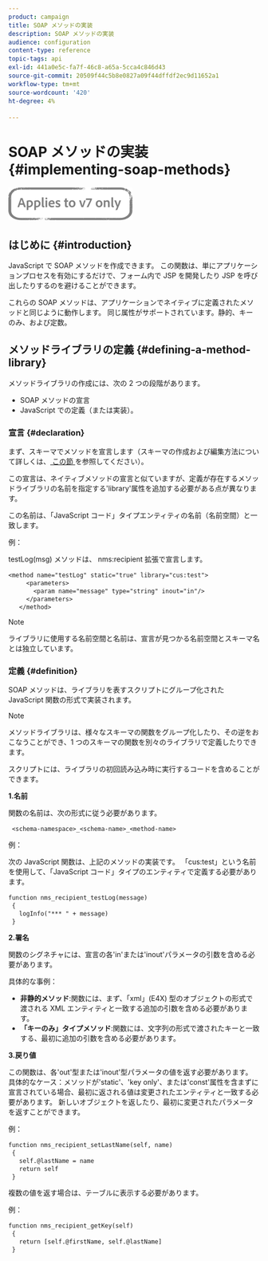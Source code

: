 ```yaml
---
product: campaign
title: SOAP メソッドの実装
description: SOAP メソッドの実装
audience: configuration
content-type: reference
topic-tags: api
exl-id: 441a0e5c-fa7f-46c8-a65a-5cca4c846d43
source-git-commit: 20509f44c5b8e0827a09f44dffdf2ec9d11652a1
workflow-type: tm+mt
source-wordcount: '420'
ht-degree: 4%

---
```


# SOAP メソッドの実装{#implementing-soap-methods}

![](../../assets/v7-only.svg)

## はじめに {#introduction}

JavaScript で SOAP メソッドを作成できます。 この関数は、単にアプリケーションプロセスを有効にするだけで、フォーム内で JSP を開発したり JSP を呼び出したりするのを避けることができます。

これらの SOAP メソッドは、アプリケーションでネイティブに定義されたメソッドと同じように動作します。 同じ属性がサポートされています。静的、キーのみ、および定数。

## メソッドライブラリの定義 {#defining-a-method-library}

メソッドライブラリの作成には、次の 2 つの段階があります。

* SOAP メソッドの宣言
* JavaScript での定義（または実装）。

### 宣言 {#declaration}

まず、スキーマでメソッドを宣言します（スキーマの作成および編集方法について詳しくは、[ この節 ](../../configuration/using/about-schema-edition.md) を参照してください）。

この宣言は、ネイティブメソッドの宣言と似ていますが、定義が存在するメソッドライブラリの名前を指定する&#39;library&#39;属性を追加する必要がある点が異なります。

この名前は、「JavaScript コード」タイプエンティティの名前（名前空間）と一致します。

例：

testLog(msg) メソッドは、 nms:recipient 拡張で宣言します。

```
<method name="testLog" static="true" library="cus:test">
     <parameters>
       <param name="message" type="string" inout="in"/>
     </parameters>
   </method>
```

>[!NOTE]
>
>ライブラリに使用する名前空間と名前は、宣言が見つかる名前空間とスキーマ名とは独立しています。

### 定義 {#definition}

SOAP メソッドは、ライブラリを表すスクリプトにグループ化された JavaScript 関数の形式で実装されます。

>[!NOTE]
>
>メソッドライブラリは、様々なスキーマの関数をグループ化したり、その逆をおこなうことができ、1 つのスキーマの関数を別々のライブラリで定義したりできます。

スクリプトには、ライブラリの初回読み込み時に実行するコードを含めることができます。

**1.名前**

関数の名前は、次の形式に従う必要があります。

```
 <schema-namespace>_<schema-name>_<method-name>
```

例：

次の JavaScript 関数は、上記のメソッドの実装です。 「cus:test」という名前を使用して、「JavaScript コード」タイプのエンティティで定義する必要があります。

```
function nms_recipient_testLog(message)
 {
   logInfo("*** " + message)
 }
```

**2.署名**

関数のシグネチャには、宣言の各&#39;in&#39;または&#39;inout&#39;パラメータの引数を含める必要があります。

具体的な事例：

* **非静的メソッド**:関数には、まず、「xml」(E4X) 型のオブジェクトの形式で渡される XML エンティティと一致する追加の引数を含める必要があります。
* **「キーのみ」タイプメソッド**:関数には、文字列の形式で渡されたキーと一致する、最初に追加の引数を含める必要があります。

**3.戻り値**

この関数は、各&#39;out&#39;型または&#39;inout&#39;型パラメータの値を返す必要があります。 具体的なケース：メソッドが&#39;static&#39;、&#39;key only&#39;、または&#39;const&#39;属性を含まずに宣言されている場合、最初に返される値は変更されたエンティティと一致する必要があります。 新しいオブジェクトを返したり、最初に変更されたパラメータを返すことができます。

例：

```
function nms_recipient_setLastName(self, name)
 {
   self.@lastName = name
   return self
 }
```

複数の値を返す場合は、テーブルに表示する必要があります。

例：

```
function nms_recipient_getKey(self)
 {
   return [self.@firstName, self.@lastName]
 }
```

